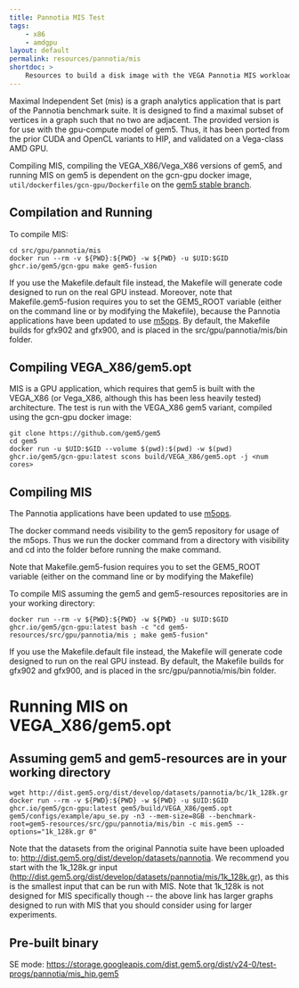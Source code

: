 ```yaml
---
title: Pannotia MIS Test
tags:
    - x86
    - amdgpu
layout: default
permalink: resources/pannotia/mis
shortdoc: >
    Resources to build a disk image with the VEGA Pannotia MIS workload.
---
```


Maximal Independent Set (mis) is a graph analytics application that is part of the Pannotia benchmark suite.
It is designed to find a maximal subset of vertices in a graph such that no two are adjacent.
The provided version is for use with the gpu-compute model of gem5.
Thus, it has been ported from the prior CUDA and OpenCL variants to HIP, and validated on a Vega-class AMD GPU.

Compiling MIS, compiling the VEGA_X86/Vega_X86 versions of gem5, and running MIS on gem5 is dependent on the gcn-gpu docker image, `util/dockerfiles/gcn-gpu/Dockerfile` on the [gem5 stable branch](https://github.com/gem5/gem5).

## Compilation and Running

To compile MIS:

```
cd src/gpu/pannotia/mis
docker run --rm -v ${PWD}:${PWD} -w ${PWD} -u $UID:$GID ghcr.io/gem5/gcn-gpu make gem5-fusion
```

If you use the Makefile.default file instead, the Makefile will generate code designed to run on the real GPU instead.  Moreover, note that Makefile.gem5-fusion requires you to set the GEM5_ROOT variable (either on the command line or by modifying the Makefile), because the Pannotia applications have been updated to use [m5ops](https://www.gem5.org/documentation/general_docs/m5ops/).  By default, the Makefile builds for gfx902 and gfx900, and is placed in the src/gpu/pannotia/mis/bin folder.

## Compiling VEGA_X86/gem5.opt

MIS is a GPU application, which requires that gem5 is built with the VEGA_X86 (or Vega_X86, although this has been less heavily tested) architecture.
The test is run with the VEGA_X86 gem5 variant, compiled using the gcn-gpu docker image:

```
git clone https://github.com/gem5/gem5
cd gem5
docker run -u $UID:$GID --volume $(pwd):$(pwd) -w $(pwd) ghcr.io/gem5/gcn-gpu:latest scons build/VEGA_X86/gem5.opt -j <num cores>
```
## Compiling MIS
The Pannotia applications have been updated to use [m5ops](https://www.gem5.org/documentation/general_docs/m5ops/).

The docker command needs visibility to the gem5 repository for usage of the m5ops.
Thus we run the docker command from a directory with visibility and cd into the folder before running the make command.   
  
Note that Makefile.gem5-fusion requires you to set the GEM5_ROOT variable (either on the command line or by modifying the Makefile)  
  
To compile MIS assuming the gem5 and gem5-resources repositories are in your working directory:

```
docker run --rm -v ${PWD}:${PWD} -w ${PWD} -u $UID:$GID ghcr.io/gem5/gcn-gpu:latest bash -c "cd gem5-resources/src/gpu/pannotia/mis ; make gem5-fusion"
```

If you use the Makefile.default file instead, the Makefile will generate code designed to run on the real GPU instead.
By default, the Makefile builds for gfx902 and gfx900, and is placed in the src/gpu/pannotia/mis/bin folder.

# Running MIS on VEGA_X86/gem5.opt

## Assuming gem5 and gem5-resources are in your working directory
```
wget http://dist.gem5.org/dist/develop/datasets/pannotia/bc/1k_128k.gr
docker run --rm -v ${PWD}:${PWD} -w ${PWD} -u $UID:$GID ghcr.io/gem5/gcn-gpu:latest gem5/build/VEGA_X86/gem5.opt gem5/configs/example/apu_se.py -n3 --mem-size=8GB --benchmark-root=gem5-resources/src/gpu/pannotia/mis/bin -c mis.gem5 --options="1k_128k.gr 0"
```

Note that the datasets from the original Pannotia suite have been uploaded to: <http://dist.gem5.org/dist/develop/datasets/pannotia>.
We recommend you start with the 1k_128k.gr input (<http://dist.gem5.org/dist/develop/datasets/pannotia/mis/1k_128k.gr>), as this is the smallest input that can be run with MIS.
Note that 1k_128k is not designed for MIS specifically though -- the above link has larger graphs designed to run with MIS that you should consider using for larger experiments.

## Pre-built binary

SE mode:
<https://storage.googleapis.com/dist.gem5.org/dist/v24-0/test-progs/pannotia/mis_hip.gem5>

